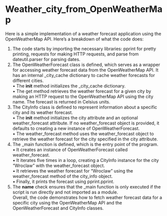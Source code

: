 # Weather_city_from_OpenWeatherMap

<p class="has-line-data" data-line-start="1" data-line-end="2">Here is a simple implementation of a weather forecast application using the OpenWeatherMap API. Here’s a breakdown of what the code does:</p>
<ol>
<li class="has-line-data" data-line-start="2" data-line-end="3">The code starts by importing the necessary libraries: pprint for pretty printing, requests for making HTTP requests, and parse from dateutil.parser for parsing dates.</li>
<li class="has-line-data" data-line-start="3" data-line-end="6">The OpenWeatherForecast class is defined, which serves as a wrapper for accessing weather forecast data from the OpenWeatherMap API. It has an internal _city_cache dictionary to cache weather forecasts for different cities.<br>
•   The <strong>init</strong> method initializes the _city_cache dictionary.<br>
•   The get method retrieves the weather forecast for a given city by making an HTTP request to the OpenWeatherMap API using the city name. The forecast is returned in Celsius units.</li>
<li class="has-line-data" data-line-start="6" data-line-end="9">The CityInfo class is defined to represent information about a specific city and its weather forecast.<br>
•   The <strong>init</strong> method initializes the city attribute and an optional weather_forecast attribute. If no weather_forecast object is provided, it defaults to creating a new instance of OpenWeatherForecast.<br>
•   The weather_forecast method uses the weather_forecast object to retrieve the weather forecast for the city specified in the city attribute.</li>
<li class="has-line-data" data-line-start="9" data-line-end="14">The _main function is defined, which is the entry point of the program.<br>
•   It creates an instance of OpenWeatherForecast called weather_forecast.<br>
•   It iterates five times in a loop, creating a CityInfo instance for the city “Wroclaw” with the weather_forecast object.<br>
•   It retrieves the weather forecast for “Wroclaw” using the weather_forecast method of the city_info object.<br>
•   Finally, it prints the forecast using pprint.pprint.</li>
<li class="has-line-data" data-line-start="14" data-line-end="16">The <strong>name</strong> check ensures that the _main function is only executed if the script is run directly and not imported as a module.<br>
Overall, the code demonstrates how to fetch weather forecast data for a specific city using the OpenWeatherMap API and the OpenWeatherForecast and CityInfo classes.</li>
</ol>
